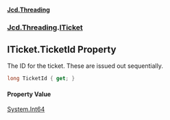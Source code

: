 #### [Jcd.Threading](index.md 'index')
### [Jcd.Threading](Jcd.Threading.md 'Jcd.Threading').[ITicket](ITicket.md 'Jcd.Threading.ITicket')

## ITicket.TicketId Property

The ID for the ticket. These are issued out sequentially.

```csharp
long TicketId { get; }
```

#### Property Value
[System.Int64](https://docs.microsoft.com/en-us/dotnet/api/System.Int64 'System.Int64')